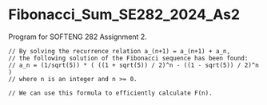 # Fibonacci_Sum_SE282_2024_As2
Program for SOFTENG 282 Assignment 2.


    // By solving the recurrence relation a_(n+1) = a_(n+1) + a_n,
    // the following solution of the Fibonacci sequence has been found:
    // a_n = (1/sqrt(5)) * ( ((1 + sqrt(5)) / 2)^n - ((1 - sqrt(5)) / 2)^n )
    // where n is an integer and n >= 0.
    
    // We can use this formula to efficiently calculate F(n).